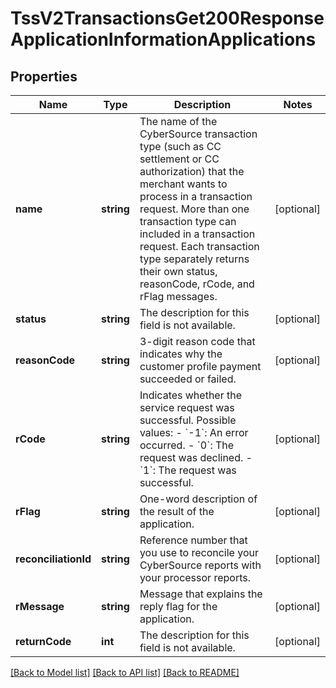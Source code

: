 # TssV2TransactionsGet200ResponseApplicationInformationApplications

## Properties
Name | Type | Description | Notes
------------ | ------------- | ------------- | -------------
**name** | **string** | The name of the CyberSource transaction type (such as CC settlement or CC authorization) that the merchant wants to process in a transaction request. More than one transaction type can included in a transaction request. Each transaction type separately returns their own status, reasonCode, rCode, and rFlag messages. | [optional] 
**status** | **string** | The description for this field is not available. | [optional] 
**reasonCode** | **string** | 3-digit reason code that indicates why the customer profile payment succeeded or failed. | [optional] 
**rCode** | **string** | Indicates whether the service request was successful. Possible values:  - &#x60;-1&#x60;: An error occurred. - &#x60;0&#x60;: The request was declined. - &#x60;1&#x60;: The request was successful. | [optional] 
**rFlag** | **string** | One-word description of the result of the application. | [optional] 
**reconciliationId** | **string** | Reference number that you use to reconcile your CyberSource reports with your processor reports. | [optional] 
**rMessage** | **string** | Message that explains the reply flag for the application. | [optional] 
**returnCode** | **int** | The description for this field is not available. | [optional] 

[[Back to Model list]](../README.md#documentation-for-models) [[Back to API list]](../README.md#documentation-for-api-endpoints) [[Back to README]](../README.md)


